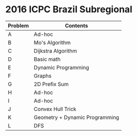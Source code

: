 # 2016 ICPC Brazil Subregional

| Problem  | Contents |
| --- | --- |
| A  | Ad-hoc  |
| B  | Mo's Algorithm  |
| C  | Dijkstra Algorithm  |
| D  | Basic math  |
| E  | Dynamic Programming  |
| F  | Graphs  |
| G  | 2D Prefix Sum  |
| H  | Ad-hoc  |
| I  | Ad-hoc  |
| J  | Convex Hull Trick  |
| K  | Geometry + Dynamic Programming  |
| L  | DFS  |
